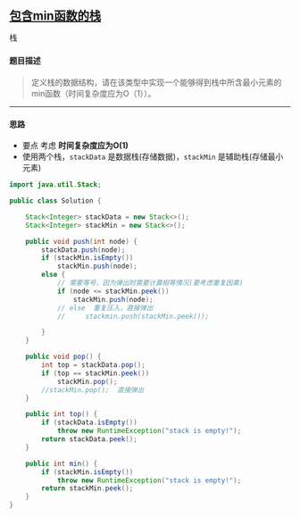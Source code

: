 ## [包含min函数的栈](https://www.nowcoder.com/practice/4c776177d2c04c2494f2555c9fcc1e49)

<code style="color: var(--vscode-textPreformat-foreground); font-family: Menlo, Monaco, Consolas, &quot;Droid Sans Mono&quot;, &quot;Courier New&quot;, monospace, &quot;Droid Sans Fallback&quot;; font-size: 14px; line-height: 19px;">栈</code>

#### 题目描述

> 定义栈的数据结构，请在该类型中实现一个能够得到栈中所含最小元素的min函数（时间复杂度应为O（1））。

---
#### 思路
* 要点 考虑 **时间复杂度应为O(1)**
* 使用两个栈，`stackData` 是数据栈(存储数据)，`stackMin` 是辅助栈(存储最小元素)
```java
import java.util.Stack;

public class Solution {

    Stack<Integer> stackData = new Stack<>();
    Stack<Integer> stackMin = new Stack<>();

    public void push(int node) {
        stackData.push(node);
        if (stackMin.isEmpty())
            stackMin.push(node);
        else {
            // 需要等号，因为弹出时需要计算相等情况(要考虑重复因素)
            if (node <= stackMin.peek())
                stackMin.push(node);
            // else  重复压入，直接弹出
            //     stackmin.push(stackMin.peek());

        }
    }

    public void pop() {
        int top = stackData.pop();
        if (top == stackMin.peek())
            stackMin.pop();
        //stackMin.pop();  直接弹出
    }

    public int top() {
        if (stackData.isEmpty())
            throw new RuntimeException("stack is empty!");
        return stackData.peek();
    }

    public int min() {
        if (stackMin.isEmpty())
            throw new RuntimeException("stack is empty!");
        return stackMin.peek();
    }
}
```
